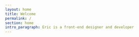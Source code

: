 ```yaml
---
layout: home
title: Welcome
permalink: /
section: home
intro_paragraph: Eric is a front-end designer and developer
---
```

